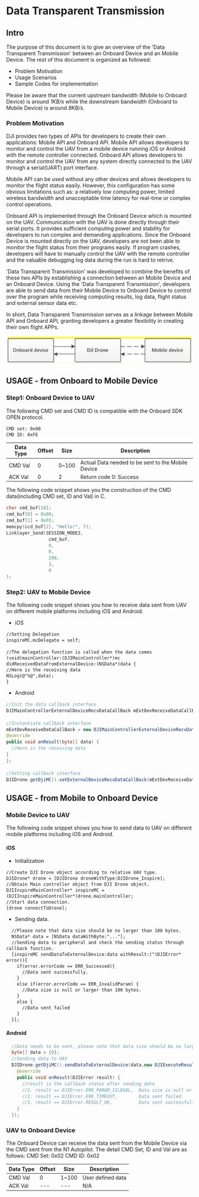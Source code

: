 # Data Transparent Transmission

## Intro

The purpose of this document is to give an overview of the 'Data Transparent Transmission' between an Onboard Device and an Mobile Device. The rest of this document is organized as followed:
* Problem Motivation
* Usage Scenarios
* Sample Codes for implementation

Please be aware that the current upstream bandwidth (Mobile to Onboard Device) is around _1KB/s_ while the downstream bandwidth (Onboard to Mobile Device) is around _8KB/s_.

### Problem Motivation

DJI provides two types of APIs for developers to create their own applications: Mobile API and Onboard API. Mobile API allows developers to monitor and control the UAV from a mobile device running iOS or Android with the remote controller connected. Onboard API allows developers to monitor and control the UAV from any system directly connected to the UAV through a serial(UART) port interface.

Mobile API can be used without any other devices and allows developers to monitor the flight status easily. However, this configuration has some obvious limitations such as: a relatively low computing power, limited wireless bandwidth and unacceptable time latency for real-time or complex control operations.

Onboard API is implemented through the Onboard Device which is mounted on the UAV. Communication with the UAV is done directly through their serial ports. It provides sufficient computing power and stability for developers to run complex and demanding applications. Since the Onboard Device is mounted directly on the UAV, developers are not been able to monitor the flight status from their programs easily. If program crashes, developers will have to manually control the UAV with the remote controller and the valuable debugging log data during the run is hard to retrive.

'Data Transparent Transmission' was developed to combine the benefits of these two APIs by establishing a connection between an Mobile Device and an Onboard Device. Using the 'Data Transparent Transmission', developers are able to send data from their Mobile Device to Onboard Device to control over the program while receiving computing results, log data, flight status and external sensor data etc.

In short, Data Transparent Transmission serves as a linkage between Mobile API and Onboard API, granting developers a greater flexibility in creating their own flight APPs.

![streamFrame](Images/streamFrame.png)

## USAGE - from Onboard to Mobile Device

### Step1: Onboard Device to UAV

The following CMD set and CMD ID is compatible with the Onboard SDK OPEN protocol.

    CMD set: 0x00
    CMD ID: 0xFE

|Data Type|Offset|Size|Description|
|---------|------|----|-----------|
|CMD Val|0|0~100|Actual Data needed to be sent to the Mobile Device|
|ACK Val|0|2| Return code 0: Success|

The following code snippet shows you the construction of the CMD data(including CMD set, ID and Val) in C.
~~~c
char cmd_buf[10];
cmd_buf[0] = 0x00;
cmd_buf[1] = 0xFE;
memcpy(&cd_buf[2], "Hello!", 7);
Linklayer_Send(SESSION_MODE3,
                cmd_buf,
                9,
                0,
                200,
                3,
                0
);
~~~

### Step2: UAV to Mobile Device

The following code snippet shows you how to receive data sent from UAV on different mobile platforms including iOS and Android.

- iOS

~~~cSharp
//Setting Delegation
inspireMC.mcDelegate = self;
  
//The delegation function is called when the data comes
(void)mainController:(DJIMainController*)mc didReceivedDataFromExternalDevice:(NSData*)data {
//Here is the receiving data
NSLog(@"%@",data);
}
~~~
  
- Android

~~~java
//Init the data callback interface
DJIMainControllerExternalDeviceRecvDataCallBack mExtDevReceiveDataCallBack = null;
  
//Instantiate callback interface
mExtDevReceiveDataCallBack = new DJIMainControllerExternalDeviceRecvDataCallBack() {
@override
public void onResult(byte[] data) {
  //Here is the receiving data
}
};
  
//Setting callback interface
DJIDrone.getDjiMC().setExternalDeviceRecvDataCallBack(mExtDevReceiveDataCallBack);
~~~

## USAGE - from Mobile to Onboard Device

### Mobile Device to UAV

The following code snippet shows you how to send data to UAV on different mobile platforms including iOS and Android.

#### iOS

  - Initialization
  
~~~cSharp
//Create DJI Drone object according to relative UAV type.
DJIDrone* drone = [DJIDrone droneWithType:DJIDrone_Inspire];
//Obtain Main controller object from DJI Drone object.
DJIInspireMainController* inspireMC = (DJIInspireMainController*)drone.mainController;
//Start data connection.
[drone connectToDrone];
~~~
  
  - Sending data.
  
~~~cSharp
  //Please note that data size should be no larger than 100 bytes.
  NSData* data = [NSData dataWithByte:"..."];
  //Sending data to peripheral and check the sending status through callback function.
  [inspireMC sendDataToExternalDevice:data withResult:(^(DJIError* error)){
    if(error.errorCode == ERR_Successed){
      //Data sent successfully.
    }
    else if(error.errorCode == ERR_InvalidParam) {
      //Data size is null or larger than 100 bytes.
    }
    else {
      //Data sent failed
    }
  }];
~~~
  
#### Android

~~~java
  //Data needs to be sent, please note that data size should be no larger than 100 bytes.
  byte[] data = {0};
  //Sending data to UAV
  DJIDrone.getDjiMC().sendDataToExternalDevice(data,new DJIExecuteResultCallback(){
    @override
    public void onResult(DJIError result) {
      //result is the callback status after sending data
      //1. result == DJIError.ERR_PARAM_IILEGAL,  Data size is null or larger than 100 bytes.
      //2. result == DJIError.ERR_TIMEOUT,        Data sent failed.
      //3. result == DJIError.RESULT_OK,          Data sent successfully.
    }
  });
~~~

### UAV to Onboard Device

The Onboard Device can receive the data sent from the Mobile Device via the CMD sent from the N1 Autopilot. The detail CMD Set, ID and Val are as follows:
    CMD Set: 0x02
    CMD ID: 0x02

|Data Type|Offset|Size|Description|
|---------|------|----|-----------|
|CMD Val|0|1~100|User defined data|
|ACK Val|---|---|N/A|
